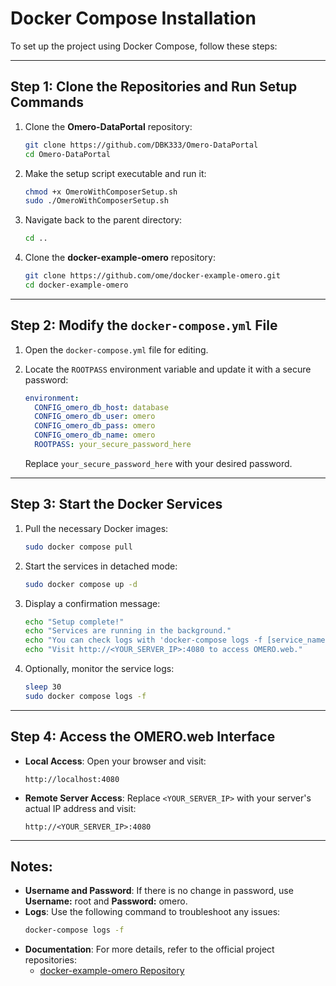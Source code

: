 # Docker Compose Installation

To set up the project using Docker Compose, follow these steps:

---

## Step 1: Clone the Repositories and Run Setup Commands

1. Clone the **Omero-DataPortal** repository:
    ```bash
    git clone https://github.com/DBK333/Omero-DataPortal
    cd Omero-DataPortal
    ```

2. Make the setup script executable and run it:
    ```bash
    chmod +x OmeroWithComposerSetup.sh
    sudo ./OmeroWithComposerSetup.sh
    ```

3. Navigate back to the parent directory:
    ```bash
    cd ..
    ```

4. Clone the **docker-example-omero** repository:
    ```bash
    git clone https://github.com/ome/docker-example-omero.git
    cd docker-example-omero
    ```

---

## Step 2: Modify the `docker-compose.yml` File

1. Open the `docker-compose.yml` file for editing.

2. Locate the `ROOTPASS` environment variable and update it with a secure password:
    ```yaml
    environment:
      CONFIG_omero_db_host: database
      CONFIG_omero_db_user: omero
      CONFIG_omero_db_pass: omero
      CONFIG_omero_db_name: omero
      ROOTPASS: your_secure_password_here
    ```

   Replace `your_secure_password_here` with your desired password.

---

## Step 3: Start the Docker Services

1. Pull the necessary Docker images:
    ```bash
    sudo docker compose pull
    ```

2. Start the services in detached mode:
    ```bash
    sudo docker compose up -d
    ```

3. Display a confirmation message:
    ```bash
    echo "Setup complete!"
    echo "Services are running in the background."
    echo "You can check logs with 'docker-compose logs -f [service_name]'."
    echo "Visit http://<YOUR_SERVER_IP>:4080 to access OMERO.web."
    ```

4. Optionally, monitor the service logs:
    ```bash
    sleep 30
    sudo docker compose logs -f
    ```

---

## Step 4: Access the OMERO.web Interface

- **Local Access**: Open your browser and visit:
  ```
  http://localhost:4080
  ```

- **Remote Server Access**: Replace `<YOUR_SERVER_IP>` with your server's actual IP address and visit:
  ```
  http://<YOUR_SERVER_IP>:4080
  ```

---

## Notes:

- **Username and Password**: If there is no change in password, use   **Username:** root and **Password:** omero.
- **Logs**: Use the following command to troubleshoot any issues:
  ```bash
  docker-compose logs -f
  ```
- **Documentation**: For more details, refer to the official project repositories:
  - [docker-example-omero Repository](https://github.com/ome/docker-example-omero)